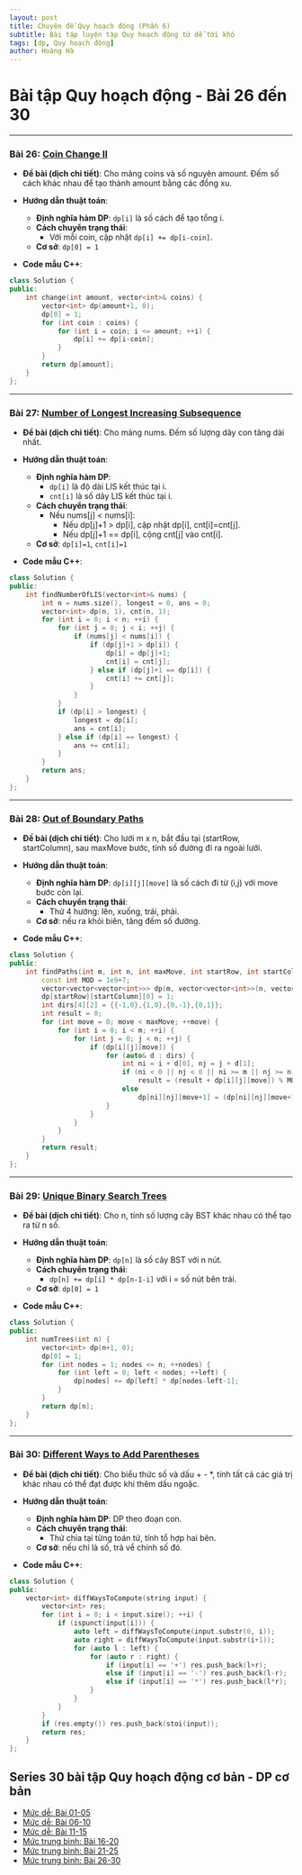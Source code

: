```yaml
---
layout: post
title: Chuyên đề Quy hoạch động (Phần 6)
subtitle: Bài tập luyện tập Quy hoạch động từ dễ tới khó
tags: [dp, Quy hoạch động]
author: Hoàng Hà
---
```


# Bài tập Quy hoạch động - Bài 26 đến 30

---

### Bài 26: [Coin Change II](https://leetcode.com/problems/coin-change-ii/)

- **Đề bài (dịch chi tiết)**:
  Cho mảng coins và số nguyên amount. Đếm số cách khác nhau để tạo thành amount bằng các đồng xu.

- **Hướng dẫn thuật toán**:
  - **Định nghĩa hàm DP**: `dp[i]` là số cách để tạo tổng i.
  - **Cách chuyển trạng thái**:
    - Với mỗi coin, cập nhật `dp[i] += dp[i-coin]`.
  - **Cơ sở**: `dp[0] = 1`

- **Code mẫu C++**:
```cpp
class Solution {
public:
    int change(int amount, vector<int>& coins) {
        vector<int> dp(amount+1, 0);
        dp[0] = 1;
        for (int coin : coins) {
            for (int i = coin; i <= amount; ++i) {
                dp[i] += dp[i-coin];
            }
        }
        return dp[amount];
    }
};
```

---

### Bài 27: [Number of Longest Increasing Subsequence](https://leetcode.com/problems/number-of-longest-increasing-subsequence/)

- **Đề bài (dịch chi tiết)**:
  Cho mảng nums. Đếm số lượng dãy con tăng dài nhất.

- **Hướng dẫn thuật toán**:
  - **Định nghĩa hàm DP**: 
    - `dp[i]` là độ dài LIS kết thúc tại i.
    - `cnt[i]` là số dãy LIS kết thúc tại i.
  - **Cách chuyển trạng thái**:
    - Nếu nums[j] < nums[i]:
      - Nếu dp[j]+1 > dp[i], cập nhật dp[i], cnt[i]=cnt[j].
      - Nếu dp[j]+1 == dp[i], cộng cnt[j] vào cnt[i].
  - **Cơ sở**: `dp[i]=1`, `cnt[i]=1`

- **Code mẫu C++**:
```cpp
class Solution {
public:
    int findNumberOfLIS(vector<int>& nums) {
        int n = nums.size(), longest = 0, ans = 0;
        vector<int> dp(n, 1), cnt(n, 1);
        for (int i = 0; i < n; ++i) {
            for (int j = 0; j < i; ++j) {
                if (nums[j] < nums[i]) {
                    if (dp[j]+1 > dp[i]) {
                        dp[i] = dp[j]+1;
                        cnt[i] = cnt[j];
                    } else if (dp[j]+1 == dp[i]) {
                        cnt[i] += cnt[j];
                    }
                }
            }
            if (dp[i] > longest) {
                longest = dp[i];
                ans = cnt[i];
            } else if (dp[i] == longest) {
                ans += cnt[i];
            }
        }
        return ans;
    }
};
```

---

### Bài 28: [Out of Boundary Paths](https://leetcode.com/problems/out-of-boundary-paths/)

- **Đề bài (dịch chi tiết)**:
  Cho lưới m x n, bắt đầu tại (startRow, startColumn), sau maxMove bước, tính số đường đi ra ngoài lưới.

- **Hướng dẫn thuật toán**:
  - **Định nghĩa hàm DP**: `dp[i][j][move]` là số cách đi từ (i,j) với move bước còn lại.
  - **Cách chuyển trạng thái**:
    - Thử 4 hướng: lên, xuống, trái, phải.
  - **Cơ sở**: nếu ra khỏi biên, tăng đếm số đường.

- **Code mẫu C++**:
```cpp
class Solution {
public:
    int findPaths(int m, int n, int maxMove, int startRow, int startColumn) {
        const int MOD = 1e9+7;
        vector<vector<vector<int>>> dp(m, vector<vector<int>>(n, vector<int>(maxMove+1, 0)));
        dp[startRow][startColumn][0] = 1;
        int dirs[4][2] = {{-1,0},{1,0},{0,-1},{0,1}};
        int result = 0;
        for (int move = 0; move < maxMove; ++move) {
            for (int i = 0; i < m; ++i) {
                for (int j = 0; j < n; ++j) {
                    if (dp[i][j][move]) {
                        for (auto& d : dirs) {
                            int ni = i + d[0], nj = j + d[1];
                            if (ni < 0 || nj < 0 || ni >= m || nj >= n)
                                result = (result + dp[i][j][move]) % MOD;
                            else
                                dp[ni][nj][move+1] = (dp[ni][nj][move+1] + dp[i][j][move]) % MOD;
                        }
                    }
                }
            }
        }
        return result;
    }
};
```

---

### Bài 29: [Unique Binary Search Trees](https://leetcode.com/problems/unique-binary-search-trees/)

- **Đề bài (dịch chi tiết)**:
  Cho n, tính số lượng cây BST khác nhau có thể tạo ra từ n số.

- **Hướng dẫn thuật toán**:
  - **Định nghĩa hàm DP**: `dp[n]` là số cây BST với n nút.
  - **Cách chuyển trạng thái**:
    - `dp[n] += dp[i] * dp[n-1-i]` với i = số nút bên trái.
  - **Cơ sở**: `dp[0] = 1`

- **Code mẫu C++**:
```cpp
class Solution {
public:
    int numTrees(int n) {
        vector<int> dp(n+1, 0);
        dp[0] = 1;
        for (int nodes = 1; nodes <= n; ++nodes) {
            for (int left = 0; left < nodes; ++left) {
                dp[nodes] += dp[left] * dp[nodes-left-1];
            }
        }
        return dp[n];
    }
};
```

---

### Bài 30: [Different Ways to Add Parentheses](https://leetcode.com/problems/different-ways-to-add-parentheses/)

- **Đề bài (dịch chi tiết)**:
  Cho biểu thức số và dấu + - *, tính tất cả các giá trị khác nhau có thể đạt được khi thêm dấu ngoặc.

- **Hướng dẫn thuật toán**:
  - **Định nghĩa hàm DP**: DP theo đoạn con.
  - **Cách chuyển trạng thái**:
    - Thử chia tại từng toán tử, tính tổ hợp hai bên.
  - **Cơ sở**: nếu chỉ là số, trả về chính số đó.

- **Code mẫu C++**:
```cpp
class Solution {
public:
    vector<int> diffWaysToCompute(string input) {
        vector<int> res;
        for (int i = 0; i < input.size(); ++i) {
            if (ispunct(input[i])) {
                auto left = diffWaysToCompute(input.substr(0, i));
                auto right = diffWaysToCompute(input.substr(i+1));
                for (auto l : left) {
                    for (auto r : right) {
                        if (input[i] == '+') res.push_back(l+r);
                        else if (input[i] == '-') res.push_back(l-r);
                        else if (input[i] == '*') res.push_back(l*r);
                    }
                }
            }
        }
        if (res.empty()) res.push_back(stoi(input));
        return res;
    }
};
```


## Series 30 bài tập Quy hoạch động cơ bản - DP cơ bản
- [Mức dễ: Bài 01-05](https://habelle.github.io/2025-04-27-chuyen-de-qhd-p1/)
- [Mức dễ: Bài 06-10](https://habelle.github.io/2025-04-27-chuyen-de-qhd-p2/)
- [Mức dễ: Bài 11-15](https://habelle.github.io/2025-04-27-chuyen-de-qhd-p3/)
- [Mức trung bình: Bài 16-20](https://habelle.github.io/2025-04-27-chuyen-de-qhd-p4/)
- [Mức trung bình: Bài 21-25](https://habelle.github.io/2025-04-27-chuyen-de-qhd-p5/)
- [Mức trung bình: Bài 26-30](https://habelle.github.io/2025-04-27-chuyen-de-qhd-p6/)
